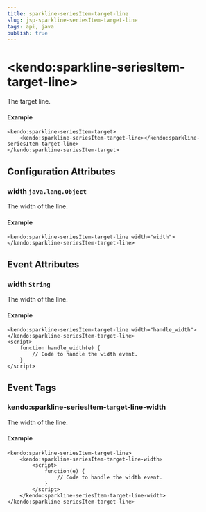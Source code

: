 ```yaml
---
title: sparkline-seriesItem-target-line
slug: jsp-sparkline-seriesItem-target-line
tags: api, java
publish: true
---
```


# \<kendo:sparkline-seriesItem-target-line\>

The target line.

#### Example
    <kendo:sparkline-seriesItem-target>
        <kendo:sparkline-seriesItem-target-line></kendo:sparkline-seriesItem-target-line>
    </kendo:sparkline-seriesItem-target>

## Configuration Attributes

### width `java.lang.Object`

The width of the line.

#### Example
    <kendo:sparkline-seriesItem-target-line width="width">
    </kendo:sparkline-seriesItem-target-line>


## Event Attributes

### width `String`

The width of the line.


#### Example
    <kendo:sparkline-seriesItem-target-line width="handle_width">
    </kendo:sparkline-seriesItem-target-line>
    <script>
        function handle_width(e) {
            // Code to handle the width event.
        }
    </script>

## Event Tags

### kendo:sparkline-seriesItem-target-line-width

The width of the line.


#### Example
    <kendo:sparkline-seriesItem-target-line>
        <kendo:sparkline-seriesItem-target-line-width>
            <script>
                function(e) {
                    // Code to handle the width event.
                }
            </script>
        </kendo:sparkline-seriesItem-target-line-width>
    </kendo:sparkline-seriesItem-target-line>

